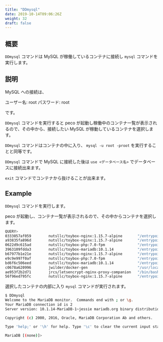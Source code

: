 ```yaml
---
title: "DDmysql"
date: 2019-10-14T09:06:26Z
weight: 32
draft: false
---
```


## 概要
``DDmysql`` コマンドは MySQL が稼働しているコンテナに接続し ``mysql`` コマンドを実行します。

## 説明
MySQL への接続は、

ユーザー名: root
パスワード: root

です。

``DDmysql`` コマンドを実行すると peco が起動し稼働中のコンテナ一覧が表示されるので、その中から、接続したい MySQL が稼動しているコンテナを選択します。

``DDmysql`` コマンドはコンテナの中に入り、 ``mysql -u root -proot`` を実行することと同等です。

``DDmysql`` コマンドで MySQL に接続した後は ``use <データベース名>`` でデータベースに接続出来ます。

``exit`` コマンドでコンテナから抜けることが出来ます。

## Example
``DDmysql`` コマンドを実行します。

peco が起動し、コンテナ一覧が表示されるので、その中からコンテナを選択します。

```bash
QUERY>                                                                 IgnoreCase [10 (1/1)]
0333057af059        nutsllc/toybox-nginx:1.15.7-alpine       "/entrypoint-ex.sh"      36 min
a93835fa896d        nutsllc/toybox-nginx:1.15.7-alpine       "/entrypoint-ex.sh"      7 week
0622d9c615ad        nutsllc/toybox-php:7.0-fpm               "/entrypoint-ex.sh p…"   7 week
3963109fdda3        nutsllc/toybox-mariadb:10.1.14           "/entrypoint-ex.sh"      7 week
b67977b1e21e        nutsllc/toybox-nginx:1.15.7-alpine       "/entrypoint-ex.sh"      7 week
e9c9e997f0af        nutsllc/toybox-php:7.0-fpm               "/entrypoint-ex.sh p…"   7 week
bd6f6c506eed        nutsllc/toybox-mariadb:10.1.14           "/entrypoint-ex.sh"      7 week
c0678a620996        jwilder/docker-gen                       "/usr/local/bin/dock…"   7 week
ae953f2b2d71        jrcs/letsencrypt-nginx-proxy-companion   "/bin/bash /app/entr…"   7 week
56f96ed795fc        nutsllc/toybox-nginx:1.15.7-alpine       "/entrypoint-ex.sh"      7 week
```

選択したコンテナの内部に入り ``mysql`` コマンドが実行されます。

```bash
$ DDmysql
Welcome to the MariaDB monitor.  Commands end with ; or \g.
Your MariaDB connection id is 2
Server version: 10.1.14-MariaDB-1~jessie mariadb.org binary distribution

Copyright (c) 2000, 2016, Oracle, MariaDB Corporation Ab and others.

Type 'help;' or '\h' for help. Type '\c' to clear the current input statement.

MariaDB [(none)]>
```
